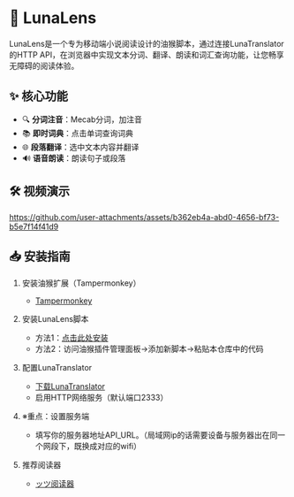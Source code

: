 # 🌙 LunaLens

LunaLens是一个专为移动端小说阅读设计的油猴脚本，通过连接LunaTranslator的HTTP API，在浏览器中实现文本分词、翻译、朗读和词汇查询功能，让您畅享无障碍的阅读体验。

## ✨ 核心功能
- 🔍 **分词注音**：Mecab分词，加注音
- 📚 **即时词典**：点击单词查询词典
- 🌐 **段落翻译**：选中文本内容并翻译
- 🔊 **语音朗读**：朗读句子或段落

## 🛠 视频演示

https://github.com/user-attachments/assets/b362eb4a-abd0-4656-bf73-b5e7f14f41d9

## 📥 安装指南

1. 安装油猴扩展（Tampermonkey）
   - [Tampermonkey](https://www.tampermonkey.net/)

2. 安装LunaLens脚本
   - 方法1：[点击此处安装](https://raw.githubusercontent.com/raindrop213/LunaLens/main/luna-lens.user.js)
   - 方法2：访问油猴插件管理面板->添加新脚本->粘贴本仓库中的代码

3. 配置LunaTranslator
   - [下载LunaTranslator](https://github.com/HIllya51/LunaTranslator)
   - 启用HTTP网络服务（默认端口2333）

4. ※重点：设置服务端
   - 填写你的服务器地址API_URL。（局域网ip的话需要设备与服务器出在同一个网段下，既换成对应的wifi）

5. 推荐阅读器
   - [ッツ阅读器](https://reader.ttsu.app/manage)
